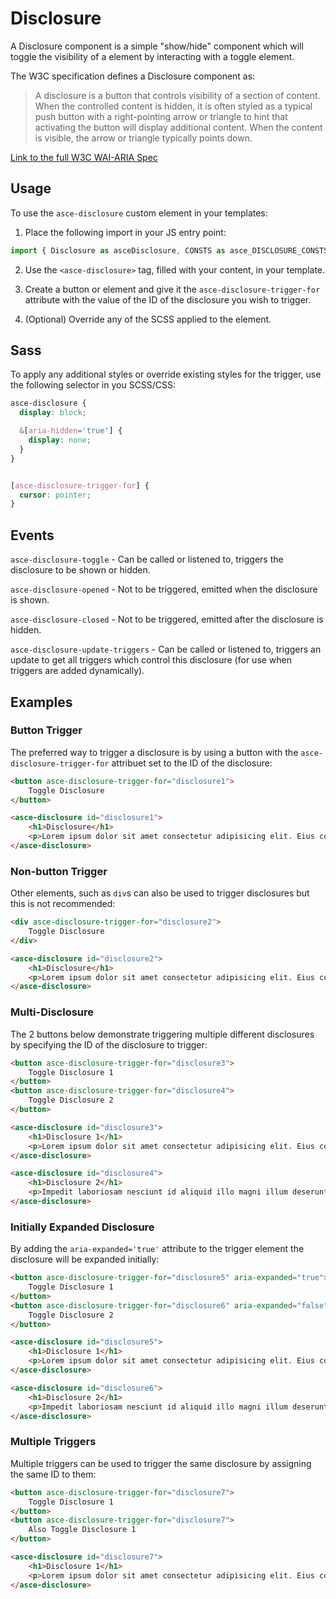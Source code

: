 # Disclosure

A Disclosure component is a simple "show/hide" component which will toggle the visibility of a element by interacting with a toggle element.

The W3C specification defines a Disclosure component as:

> A disclosure is a button that controls visibility of a section of content. When the controlled content is hidden, it is often styled as a typical push button with a right-pointing arrow or triangle to hint that activating the button will display additional content. When the content is visible, the arrow or triangle typically points down.

[Link to the full W3C WAI-ARIA Spec](https://www.w3.org/TR/wai-aria-practices-1.1/#disclosure)

## Usage

To use the `asce-disclosure` custom element in your templates:

1) Place the following import in your JS entry point:

```js
import { Disclosure as asceDisclosure, CONSTS as asce_DISCLOSURE_CONSTS } from 'asce/components/disclosure/disclosure';
```

2) Use the `<asce-disclosure>` tag, filled with your content, in your template.

3) Create a button or element and give it the `asce-disclosure-trigger-for` attribute with the value of the ID of the disclosure you wish to trigger.

4) (Optional) Override any of the SCSS applied to the element.

## Sass

To apply any additional styles or override existing styles for the trigger, use the following selector in you SCSS/CSS:

```scss
asce-disclosure {
  display: block;

  &[aria-hidden='true'] {
    display: none;
  }
}


[asce-disclosure-trigger-for] {
  cursor: pointer;
}
```

## Events

`asce-disclosure-toggle` - Can be called or listened to, triggers the disclosure to be shown or hidden.

`asce-disclosure-opened` - Not to be triggered, emitted when the disclosure is shown.

`asce-disclosure-closed` - Not to be triggered, emitted after the disclosure is hidden.

`asce-disclosure-update-triggers` - Can be called or listened to, triggers an update to get all triggers which control this disclosure (for use when triggers are added dynamically).

## Examples

### Button Trigger

The preferred way to trigger a disclosure is by using a button with the `asce-disclosure-trigger-for` attribuet set to the ID of the disclosure:

```html
<button asce-disclosure-trigger-for="disclosure1">
    Toggle Disclosure
</button>

<asce-disclosure id="disclosure1">
    <h1>Disclosure</h1>
    <p>Lorem ipsum dolor sit amet consectetur adipisicing elit. Eius consequuntur provident quos placeat id.</p>
</asce-disclosure>
```

### Non-button Trigger

Other elements, such as `div`s can also be used to trigger disclosures but this is not recommended:

```html
<div asce-disclosure-trigger-for="disclosure2">
    Toggle Disclosure
</div>

<asce-disclosure id="disclosure2">
    <h1>Disclosure</h1>
    <p>Lorem ipsum dolor sit amet consectetur adipisicing elit. Eius consequuntur provident quos placeat id.</p>
</asce-disclosure>
```

### Multi-Disclosure

The 2 buttons below demonstrate triggering multiple different disclosures by specifying the ID of the disclosure to trigger:

```html
<button asce-disclosure-trigger-for="disclosure3">
    Toggle Disclosure 1
</button>
<button asce-disclosure-trigger-for="disclosure4">
    Toggle Disclosure 2
</button>

<asce-disclosure id="disclosure3">
    <h1>Disclosure 1</h1>
    <p>Lorem ipsum dolor sit amet consectetur adipisicing elit. Eius consequuntur provident quos placeat id.</p>
</asce-disclosure>

<asce-disclosure id="disclosure4">
    <h1>Disclosure 2</h1>
    <p>Impedit laboriosam nesciunt id aliquid illo magni illum deserunt distinctio et, ab, perspiciatis placeat consequatur.</p>
</asce-disclosure>
```

### Initially Expanded Disclosure

By adding the `aria-expanded='true'` attribute to the trigger element the disclosure will be expanded initially:

```html
<button asce-disclosure-trigger-for="disclosure5" aria-expanded="true">
    Toggle Disclosure 1
</button>
<button asce-disclosure-trigger-for="disclosure6" aria-expanded="false">
    Toggle Disclosure 2
</button>

<asce-disclosure id="disclosure5">
    <h1>Disclosure 1</h1>
    <p>Lorem ipsum dolor sit amet consectetur adipisicing elit. Eius consequuntur provident quos placeat id.</p>
</asce-disclosure>

<asce-disclosure id="disclosure6">
    <h1>Disclosure 2</h1>
    <p>Impedit laboriosam nesciunt id aliquid illo magni illum deserunt distinctio et, ab, perspiciatis placeat consequatur.</p>
</asce-disclosure>
```

### Multiple Triggers

Multiple triggers can be used to trigger the same disclosure by assigning the same ID to them:

```html
<button asce-disclosure-trigger-for="disclosure7">
    Toggle Disclosure 1
</button>
<button asce-disclosure-trigger-for="disclosure7">
    Also Toggle Disclosure 1
</button>

<asce-disclosure id="disclosure7">
    <h1>Disclosure 1</h1>
    <p>Lorem ipsum dolor sit amet consectetur adipisicing elit. Eius consequuntur provident quos placeat id.</p>
</asce-disclosure>
```

<!-- TODO: Add in example of dynamically adding triggers. -->
